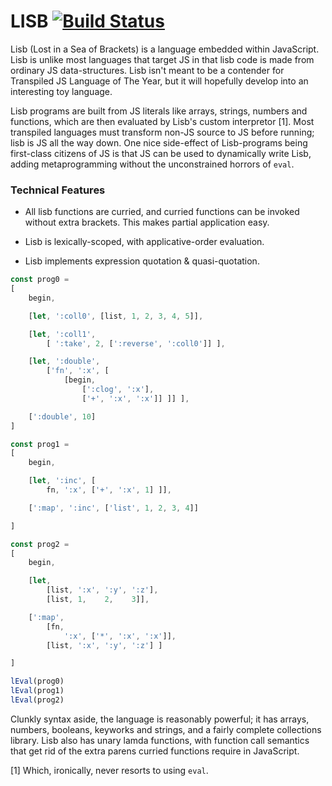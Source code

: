 
LISB [![Build Status](https://travis-ci.org/rgrannell1/lisb.png?branch=master)](https://travis-ci.org/rgrannell1/lisb)
===============================

Lisb (Lost in a Sea of Brackets) is a language embedded within JavaScript. Lisb is unlike most languages that target JS
in that lisb code is made from ordinary JS data-structures. Lisb isn't meant to be a
contender for Transpiled JS Language of The Year, but it will hopefully develop into an interesting
toy language.

Lisb programs are built from JS literals like arrays, strings, numbers and functions, which are
then evaluated by Lisb's custom interpretor [1]. Most transpiled languages must transform non-JS
source to JS before running; lisb is JS all the way down. One nice side-effect of
Lisb-programs being first-class citizens of JS is that JS can be used to dynamically
write Lisb, adding metaprogramming without the unconstrained horrors of `eval`.

### Technical Features

* All lisb functions are curried, and curried functions can be invoked without extra brackets. This
makes partial application easy.

* Lisb is lexically-scoped, with applicative-order evaluation.

* Lisb implements expression quotation & quasi-quotation.

```js
const prog0 =
[
	begin,

	[let, ':coll0', [list, 1, 2, 3, 4, 5]],

	[let, ':coll1',
		[ ':take', 2, [':reverse', ':coll0']] ],

	[let, ':double',
		['fn', ':x', [
			[begin,
				[':clog', ':x'],
				['+', ':x', ':x']] ]] ],

	[':double', 10]
]

const prog1 =
[
	begin,

	[let, ':inc', [
		fn, ':x', ['+', ':x', 1] ]],

	[':map', ':inc', ['list', 1, 2, 3, 4]]

]

const prog2 =
[
	begin,

	[let,
		[list, ':x', ':y', ':z'],
		[list, 1,    2,    3]],

	[':map',
		[fn,
			':x', ['*', ':x', ':x']],
		[list, ':x', ':y', ':z'] ]

]

lEval(prog0)
lEval(prog1)
lEval(prog2)
```

Clunkly syntax aside, the language is reasonably powerful; it has arrays, numbers, booleans,
keyworks and strings, and a fairly complete collections library. Lisb also has unary lamda
functions, with function call semantics that get rid of the extra parens curried functions
require in JavaScript.

[1] Which, ironically, never resorts to using `eval`.
